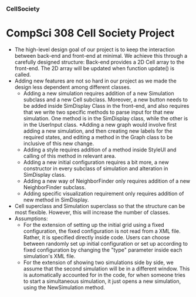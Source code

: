 
### CellSociety

# CompSci 308 Cell Society Project

* The high-level design goal of our project is to keep the interaction between back-end and front-end at minimal. We achieve this
through a carefully designed structure: Back-end provides a 2D Cell array to the front-end. The 2D array will be updated when function update() is called.
* Adding new features are not so hard in our project as we made the design less dependent among different classes.
    * Adding a new simulation requires addition of a new Simulation subclass and a new Cell subclass. Moreover, a new button needs to be added inside SimDisplay Class in the front-end, and also requires that we write two specific methods to parse input for that new simulation. One method is in the SimDisplay class, while the other is in the UserInput class.
    *Adding a new graph would involve first adding a new simulation, and then creating new labels for the required states, and editing a method in the Graph class to be inclusive of this new change.
    * Adding a style requires addition of a method inside StyleUI and calling of this method in relevant area.
    * Adding a new initial configuration requires a bit more, a new constructor in every subclass of simulation and alteration in SimDisplay class.
    * Adding a new way of NeighborFinder only requires addition of a new NeighborFinder subclass. 
    * Adding specific visualization requirement only requires addition of new method in SimDisplay.  
* Cell superclass and Simulation superclass so that the structure can be most flexible. However, this will increase the number of classes. 
* Assumptions:
    * For the extension of setting up the initial grid using a fixed configuration, the fixed configuration is not read from a XML file. Rather, it is specified directly inside code. Users can choose between randomly set up initial configuration or set up according to fixed configuration by changing the "type" parameter inside each simulation's XML file.
    * For the extension of showing two simulations side by side, we assume that the second simulation will be in a different window. This is automatically accounted for in the code, for when someone tries to start a simultaneous simulation, it just opens a new simulation, using the NewSimulation method.  
